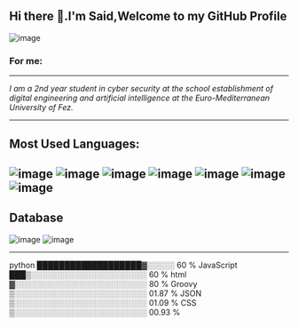 
<h2 align="left"> Hi there 👋.I'm Said,Welcome to my GitHub Profile</h2>


![image](https://raw.githubusercontent.com/UtkarshPathrabe/UtkarshPathrabe/main/assets/dev-working_rounded.gif) 


<h3 align="left">
For me:
</h3>

---

 *I am a 2nd year student in cyber security at the school establishment of digital engineering and artificial intelligence*
 *at the Euro-Mediterranean University of Fez.*

---
 

 **Most Used Languages:**
 ---
  
![image](https://user-images.githubusercontent.com/86806365/218320546-a8636b97-418c-408e-ad7d-7c0781ed9917.png) ![image](https://user-images.githubusercontent.com/86806365/218320676-bd0d19e1-1664-4c0e-806c-df2d89e2bd68.png) ![image](https://user-images.githubusercontent.com/86806365/218320808-219bbea0-cf3e-4437-b414-f5da53267356.png) ![image](https://user-images.githubusercontent.com/86806365/218320920-58be179a-1327-405f-bcc4-c603b7a38c0f.png) ![image](https://user-images.githubusercontent.com/86806365/218320993-f809b152-ebcc-4440-87b4-e4b37e91503b.png) ![image](https://user-images.githubusercontent.com/86806365/218321898-bb889c3d-f655-4f6f-a38a-615133c740e0.png) ![image](https://user-images.githubusercontent.com/86806365/218322129-24799d2a-a760-4b16-aa5d-c51e76139c03.png)
---
**Database**
---
![image](https://user-images.githubusercontent.com/86806365/218326248-70cbeae0-f77d-438e-b8e9-25cbaa43cc05.png) ![image](https://user-images.githubusercontent.com/86806365/218326498-3af5686a-09ee-415b-93e0-244742806ffb.png)


---




python     ███████████████████▓░░░░░   60 %
JavaScript ███▒░░░░░░░░░░░░░░░░░░░░░   60 %
html       ▓░░░░░░░░░░░░░░░░░░░░░░░░   80 %
Groovy     ▒░░░░░░░░░░░░░░░░░░░░░░░░   01.87 %
JSON       ▒░░░░░░░░░░░░░░░░░░░░░░░░   01.09 %
CSS        ▒░░░░░░░░░░░░░░░░░░░░░░░░   00.93 %





<!--



**saidelouardi/saidelouardi** is a ✨ _special_ ✨ repository because its `README.md` (this file) appears on your GitHub profile.

Here are some ideas to get you started:

- 🔭 I’m currently working on ...
- 🌱 I’m currently learning ...
- 👯 I’m looking to collaborate on ...
- 🤔 I’m looking for help with ...
- 💬 Ask me about ...
- 📫 How to reach me: ...
- 😄 Pronouns: ...
- ⚡ Fun fact: ...
-->
